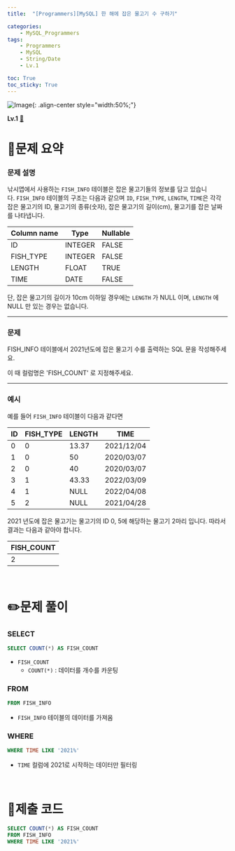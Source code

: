```yaml
---
title:  "[Programmers][MySQL] 한 해에 잡은 물고기 수 구하기"

categories: 
    - MySQL_Programmers
tags: 
    - Programmers
    - MySQL
    - String/Date
    - Lv.1

toc: True
toc_sticky: True
---
```

![Image](https://github.com/user-attachments/assets/61171657-416b-4bc4-a74a-f29ecd4b43b5){: .align-center style="width:50%;"}

**Lv.1**
[🔗](https://school.programmers.co.kr/learn/courses/30/lessons/298516)

# 📝문제 요약

### 문제 설명

낚시앱에서 사용하는 `FISH_INFO` 테이블은 잡은 물고기들의 정보를 담고 있습니다. `FISH_INFO` 테이블의 구조는 다음과 같으며 `ID`, `FISH_TYPE`, `LENGTH`, `TIME`은 각각 잡은 물고기의 ID, 물고기의 종류(숫자), 잡은 물고기의 길이(cm), 물고기를 잡은 날짜를 나타냅니다.

| Column name | Type | Nullable |
| --- | --- | --- |
| ID | INTEGER | FALSE |
| FISH_TYPE | INTEGER | FALSE |
| LENGTH | FLOAT | TRUE |
| TIME | DATE | FALSE |

단, 잡은 물고기의 길이가 10cm 이하일 경우에는 `LENGTH` 가 NULL 이며, `LENGTH` 에 NULL 만 있는 경우는 없습니다.

---

### 문제

FISH_INFO 테이블에서 2021년도에 잡은 물고기 수를 출력하는 SQL 문을 작성해주세요.

이 때 컬럼명은 'FISH_COUNT' 로 지정해주세요.

---

### 예시

예를 들어 `FISH_INFO` 테이블이 다음과 같다면

| ID | FISH_TYPE | LENGTH | TIME |
| --- | --- | --- | --- |
| 0 | 0 | 13.37 | 2021/12/04 |
| 1 | 0 | 50 | 2020/03/07 |
| 2 | 0 | 40 | 2020/03/07 |
| 3 | 1 | 43.33 | 2022/03/09 |
| 4 | 1 | NULL | 2022/04/08 |
| 5 | 2 | NULL | 2021/04/28 |

2021 년도에 잡은 물고기는 물고기의 ID 0, 5에 해당하는 물고기 2마리 입니다. 따라서 결과는 다음과 같아야 합니다.

| FISH_COUNT |
| --- |
| 2 |


<br>

# ✏️문제 풀이
### SELECT

```sql
SELECT COUNT(*) AS FISH_COUNT
```

- `FISH_COUNT`
    - `COUNT(*)` : 데이터를 개수를 카운팅

### FROM

```sql
FROM FISH_INFO
```

- `FISH_INFO` 테이블의 데이터를 가져옴

### WHERE

```sql
WHERE TIME LIKE '2021%'
```

- `TIME` 컬럼에 2021로 시작하는 데이터만 필터링

<br>

# 💯제출 코드

```sql
SELECT COUNT(*) AS FISH_COUNT
FROM FISH_INFO
WHERE TIME LIKE '2021%'
```
